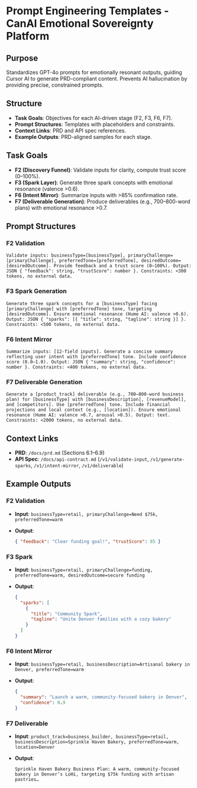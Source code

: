 # Prompt Engineering Templates - CanAI Emotional Sovereignty Platform

## Purpose

Standardizes GPT-4o prompts for emotionally resonant outputs, guiding Cursor AI to generate
PRD-compliant content. Prevents AI hallucination by providing precise, constrained prompts.

## Structure

- **Task Goals**: Objectives for each AI-driven stage (F2, F3, F6, F7).
- **Prompt Structures**: Templates with placeholders and constraints.
- **Context Links**: PRD and API spec references.
- **Example Outputs**: PRD-aligned samples for each stage.

## Task Goals

- **F2 (Discovery Funnel)**: Validate inputs for clarity, compute trust score (0–100%).
- **F3 (Spark Layer)**: Generate three spark concepts with emotional resonance (valence >0.6).
- **F6 (Intent Mirror)**: Summarize inputs with >85% confirmation rate.
- **F7 (Deliverable Generation)**: Produce deliverables (e.g., 700–800-word plans) with emotional
  resonance >0.7.

## Prompt Structures

### F2 Validation

```
Validate inputs: businessType=[businessType], primaryChallenge=[primaryChallenge], preferredTone=[preferredTone], desiredOutcome=[desiredOutcome]. Provide feedback and a trust score (0–100%). Output: JSON { "feedback": string, "trustScore": number }. Constraints: <300 tokens, no external data.
```

### F3 Spark Generation

```
Generate three spark concepts for a [businessType] facing [primaryChallenge] with [preferredTone] tone, targeting [desiredOutcome]. Ensure emotional resonance (Hume AI: valence >0.6). Output: JSON { "sparks": [{ "title": string, "tagline": string }] }. Constraints: <500 tokens, no external data.
```

### F6 Intent Mirror

```
Summarize inputs: [12-field inputs]. Generate a concise summary reflecting user intent with [preferredTone] tone. Include confidence score (0.0–1.0). Output: JSON { "summary": string, "confidence": number }. Constraints: <400 tokens, no external data.
```

### F7 Deliverable Generation

```
Generate a [product_track] deliverable (e.g., 700–800-word business plan) for [businessType] with [businessDescription], [revenueModel], and [competitors]. Use [preferredTone] tone. Include financial projections and local context (e.g., [location]). Ensure emotional resonance (Hume AI: valence >0.7, arousal >0.5). Output: text. Constraints: <2000 tokens, no external data.
```

## Context Links

- **PRD**: `/docs/prd.md` (Sections 6.1–6.9)
- **API Spec**: `/docs/api-contract.md` (`/v1/validate-input`, `/v1/generate-sparks`,
  `/v1/intent-mirror`, `/v1/deliverable`)

## Example Outputs

### F2 Validation

- **Input**: `businessType=retail, primaryChallenge=Need $75k, preferredTone=warm`
- **Output**:

  ```json
  { "feedback": "Clear funding goal!", "trustScore": 85 }
  ```

### F3 Spark

- **Input**:
  `businessType=retail, primaryChallenge=funding, preferredTone=warm, desiredOutcome=secure funding`
- **Output**:

  ```json
  {
    "sparks": [
      {
        "title": "Community Spark",
        "tagline": "Unite Denver families with a cozy bakery"
      }
    ]
  }
  ```

### F6 Intent Mirror

- **Input**:
  `businessType=retail, businessDescription=Artisanal bakery in Denver, preferredTone=warm`
- **Output**:

  ```json
  {
    "summary": "Launch a warm, community-focused bakery in Denver",
    "confidence": 0.9
  }
  ```

### F7 Deliverable

- **Input**:
  `product_track=business_builder, businessType=retail, businessDescription=Sprinkle Haven Bakery, preferredTone=warm, location=Denver`
- **Output**:

  ```
  Sprinkle Haven Bakery Business Plan: A warm, community-focused bakery in Denver’s LoHi, targeting $75k funding with artisan pastries…
  ```
